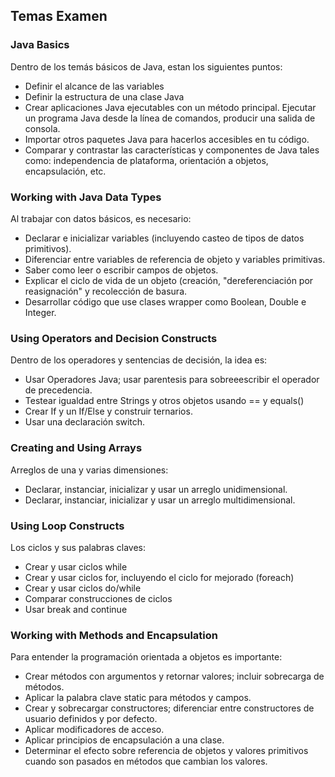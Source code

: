 <h2>Temas Examen</h2>

<h3>Java Basics</h3>

<p align="left">Dentro de los temás básicos de Java, estan los siguientes puntos: <br>

* Definir el alcance de las variables
* Definir la estructura de una clase Java
* Crear aplicaciones Java ejecutables con un método principal. Ejecutar un programa Java desde la línea de comandos, producir una salida de consola.
* Importar otros paquetes Java para hacerlos accesibles en tu código.
* Comparar y contrastar las características y componentes de Java tales como: independencia de plataforma, orientación a objetos, encapsulación, etc. </p>

<h3>Working with Java Data Types</h3>

<p align="left">Al trabajar con datos básicos, es necesario: <br>

* Declarar e inicializar variables (incluyendo casteo de tipos de datos primitivos).
* Diferenciar entre variables de referencia de objeto y variables primitivas. 
* Saber como leer o escribir campos de objetos. 
* Explicar el ciclo de vida de un objeto (creación, "dereferenciación por reasignación" y recolección de basura.
* Desarrollar código que use clases wrapper como Boolean, Double e Integer.</p>

<h3>Using Operators and Decision Constructs</h3>

<p align="left">Dentro de los operadores y sentencias de decisión, la idea es: <br>

* Usar Operadores Java; usar parentesis para sobreeescribir el operador de precedencia.
* Testear igualdad entre Strings y otros objetos usando == y equals()
* Crear If y un If/Else y construir ternarios.
* Usar una declaración switch.
</p>

<h3>Creating and Using Arrays</h3>

<p align="left">Arreglos de una y varias dimensiones: <br>

* Declarar, instanciar, inicializar y usar un arreglo unidimensional.
* Declarar, instanciar, inicializar y usar un arreglo multidimensional.
</p>

<h3>Using Loop Constructs</h3>

<p align="left">Los ciclos y sus palabras claves: <br>

* Crear y usar ciclos while
* Crear y usar ciclos for, incluyendo el ciclo for mejorado (foreach)
* Crear y usar ciclos do/while
* Comparar construcciones de ciclos
* Usar break and continue
</p>

<h3>Working with Methods and Encapsulation </h3>

<p align="left">Para entender la programación orientada a objetos es importante: <br>

* Crear métodos con argumentos y retornar valores; incluir sobrecarga de métodos.
* Aplicar la palabra clave static para métodos y campos.
* Crear y sobrecargar constructores; diferenciar entre constructores de usuario definidos y por defecto.
* Aplicar modificadores de acceso.
* Aplicar principios de encapsulación a una clase.
* Determinar el efecto sobre referencia de objetos y valores primitivos cuando son pasados en métodos que cambian los valores.
</p>